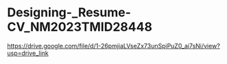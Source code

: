 # Designing-_Resume-CV_NM2023TMID28448 
https://drive.google.com/file/d/1-26pmjiaLVseZx73unSpiPuZ0_ai7sNi/view?usp=drive_link
